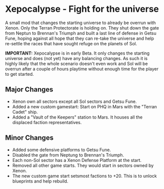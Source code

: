 # Xepocalypse - Fight for the universe

A small mod that changes the starting universe to already be overrun with Xenon.
Only the Terran Protectorate is holding on. They shut down the gate from Neptun to Brennan's Triumph
and built a last line of defense in Getsu Fune, hoping against all hope that they can
re-take the universe and help re-settle the races that have sought refuge on the planets of Sol.

**IMPORTANT:** Xepocalypse is in early Beta. It only changes the starting universe and
does (not yet) have any balancing changes.
As such it is highly likely that the whole scenario doesn't even work and Sol will be overrun after a couple
of hours playtime without enough time for the player to get started.

## Major Changes

* Xenon own all sectors except all Sol sectors and Getsu Fune.
* Added a new custom gamestart: Start on PHQ in Mars with the "Terran Cadet" ship.
* Added a "Vault of the Keepers" station to Mars. It houses all the displaced faction representatives.

## Minor Changes

* Added some defensive platforms to Getsu Fune.
* Disabled the gate from Neptung to Brennan's Triumph.
* Each non-Sol sector has a Xenon Defense Platform at the start.
* Removed all other game starts. They would start in sectors owned by Xenon.
* The new custom game start setsmost factions to +20. This is to unlock blueprints and help rebuild.
